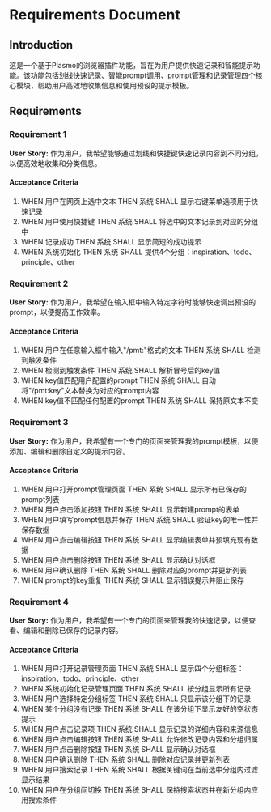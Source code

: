 # Requirements Document

## Introduction

这是一个基于Plasmo的浏览器插件功能，旨在为用户提供快速记录和智能提示功能。该功能包括划线快速记录、智能prompt调用、prompt管理和记录管理四个核心模块，帮助用户高效地收集信息和使用预设的提示模板。

## Requirements

### Requirement 1

**User Story:** 作为用户，我希望能够通过划线和快捷键快速记录内容到不同分组，以便高效地收集和分类信息。

#### Acceptance Criteria

1. WHEN 用户在网页上选中文本 THEN 系统 SHALL 显示右键菜单选项用于快速记录
2. WHEN 用户使用快捷键 THEN 系统 SHALL 将选中的文本记录到对应的分组中
3. WHEN 记录成功 THEN 系统 SHALL 显示简短的成功提示
4. WHEN 系统初始化 THEN 系统 SHALL 提供4个分组：inspiration、todo、principle、other

### Requirement 2

**User Story:** 作为用户，我希望在输入框中输入特定字符时能够快速调出预设的prompt，以便提高工作效率。

#### Acceptance Criteria

1. WHEN 用户在任意输入框中输入"/pmt:"格式的文本 THEN 系统 SHALL 检测到触发条件
2. WHEN 检测到触发条件 THEN 系统 SHALL 解析冒号后的key值
3. WHEN key值匹配用户配置的prompt THEN 系统 SHALL 自动将"/pmt:key"文本替换为对应的prompt内容
4. WHEN key值不匹配任何配置的prompt THEN 系统 SHALL 保持原文本不变

### Requirement 3

**User Story:** 作为用户，我希望有一个专门的页面来管理我的prompt模板，以便添加、编辑和删除自定义的提示内容。

#### Acceptance Criteria

1. WHEN 用户打开prompt管理页面 THEN 系统 SHALL 显示所有已保存的prompt列表
2. WHEN 用户点击添加按钮 THEN 系统 SHALL 显示新建prompt的表单
3. WHEN 用户填写prompt信息并保存 THEN 系统 SHALL 验证key的唯一性并保存数据
4. WHEN 用户点击编辑按钮 THEN 系统 SHALL 显示编辑表单并预填充现有数据
5. WHEN 用户点击删除按钮 THEN 系统 SHALL 显示确认对话框
6. WHEN 用户确认删除 THEN 系统 SHALL 删除对应的prompt并更新列表
7. WHEN prompt的key重复 THEN 系统 SHALL 显示错误提示并阻止保存

### Requirement 4

**User Story:** 作为用户，我希望有一个专门的页面来管理我的快速记录，以便查看、编辑和删除已保存的记录内容。

#### Acceptance Criteria

1. WHEN 用户打开记录管理页面 THEN 系统 SHALL 显示四个分组标签：inspiration、todo、principle、other
2. WHEN 系统初始化记录管理页面 THEN 系统 SHALL 按分组显示所有记录
3. WHEN 用户选择特定分组标签 THEN 系统 SHALL 只显示该分组下的记录
4. WHEN 某个分组没有记录 THEN 系统 SHALL 在该分组下显示友好的空状态提示
5. WHEN 用户点击记录项 THEN 系统 SHALL 显示记录的详细内容和来源信息
6. WHEN 用户点击编辑按钮 THEN 系统 SHALL 允许修改记录内容和分组归属
7. WHEN 用户点击删除按钮 THEN 系统 SHALL 显示确认对话框
8. WHEN 用户确认删除 THEN 系统 SHALL 删除对应记录并更新列表
9. WHEN 用户搜索记录 THEN 系统 SHALL 根据关键词在当前选中分组内过滤显示结果
10. WHEN 用户在分组间切换 THEN 系统 SHALL 保持搜索状态并在新分组内应用搜索条件